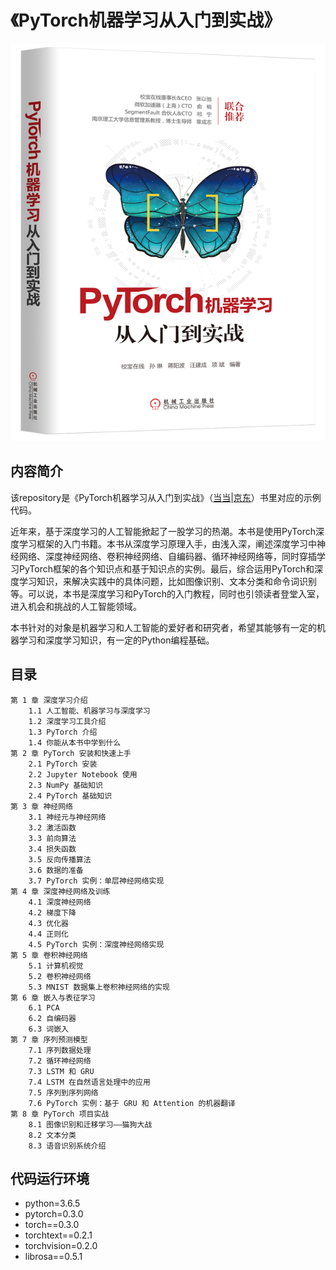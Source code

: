 # 《PyTorch机器学习从入门到实战》


![《PyTorch机器学习从入门到实战》-立体封](./images/PyTorch-in-action.png)



## 内容简介

该repository是《PyTorch机器学习从入门到实战》（[当当](http://product.dangdang.com/1307042815.html)|[京东](https://item.jd.com/35311709845.html)）书里对应的示例代码。


近年来，基于深度学习的人工智能掀起了一股学习的热潮。本书是使用PyTorch深度学习框架的入门书籍。本书从深度学习原理入手，由浅入深，阐述深度学习中神经网络、深度神经网络、卷积神经网络、自编码器、循环神经网络等，同时穿插学习PyTorch框架的各个知识点和基于知识点的实例。最后，综合运用PyTorch和深度学习知识，来解决实践中的具体问题，比如图像识别、文本分类和命令词识别等。可以说，本书是深度学习和PyTorch的入门教程，同时也引领读者登堂入室，进入机会和挑战的人工智能领域。

本书针对的对象是机器学习和人工智能的爱好者和研究者，希望其能够有一定的机器学习和深度学习知识，有一定的Python编程基础。
## 目录

```
第 1 章 深度学习介绍
    1.1 人工智能、机器学习与深度学习
    1.2 深度学习工具介绍
    1.3 PyTorch 介绍
    1.4 你能从本书中学到什么
第 2 章 PyTorch 安装和快速上手
    2.1 PyTorch 安装
    2.2 Jupyter Notebook 使用
    2.3 NumPy 基础知识
    2.4 PyTorch 基础知识
第 3 章 神经网络
    3.1 神经元与神经网络
    3.2 激活函数
    3.3 前向算法
    3.4 损失函数
    3.5 反向传播算法
    3.6 数据的准备
    3.7 PyTorch 实例：单层神经网络实现
第 4 章 深度神经网络及训练
    4.1 深度神经网络
    4.2 梯度下降
    4.3 优化器
    4.4 正则化
    4.5 PyTorch 实例：深度神经网络实现
第 5 章 卷积神经网络
    5.1 计算机视觉
    5.2 卷积神经网络
    5.3 MNIST 数据集上卷积神经网络的实现
第 6 章 嵌入与表征学习
    6.1 PCA
    6.2 自编码器
    6.3 词嵌入
第 7 章 序列预测模型
    7.1 序列数据处理
    7.2 循环神经网络
    7.3 LSTM 和 GRU
    7.4 LSTM 在自然语言处理中的应用
    7.5 序列到序列网络
    7.6 PyTorch 实例：基于 GRU 和 Attention 的机器翻译
第 8 章 PyTorch 项目实战
    8.1 图像识别和迁移学习——猫狗大战
    8.2 文本分类
    8.3 语音识别系统介绍
```

## 代码运行环境
- python=3.6.5
- pytorch=0.3.0
- torch==0.3.0
- torchtext==0.2.1
- torchvision=0.2.0
- librosa==0.5.1
